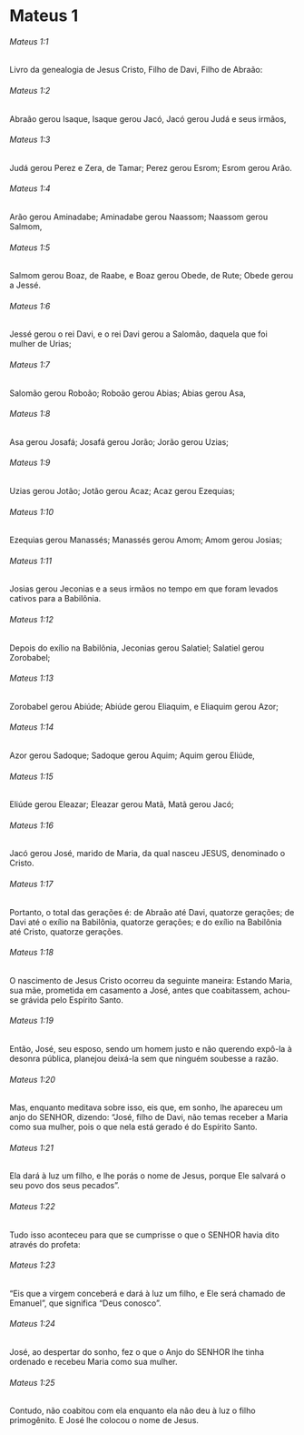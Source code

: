 # Mateus 1

###### Mateus 1:1

Livro da genealogia de Jesus Cristo, Filho de Davi, Filho de Abraão:

###### Mateus 1:2

Abraão gerou Isaque, Isaque gerou Jacó, Jacó gerou Judá e seus irmãos,

###### Mateus 1:3

Judá gerou Perez e Zera, de Tamar; Perez gerou Esrom; Esrom gerou Arão.

###### Mateus 1:4

Arão gerou Aminadabe; Aminadabe gerou Naassom; Naassom gerou Salmom,

###### Mateus 1:5

Salmom gerou Boaz, de Raabe, e Boaz gerou Obede, de Rute; Obede gerou a Jessé.

###### Mateus 1:6

Jessé gerou o rei Davi, e o rei Davi gerou a Salomão, daquela que foi mulher de Urias;

###### Mateus 1:7

Salomão gerou Roboão; Roboão gerou Abias; Abias gerou Asa,

###### Mateus 1:8

Asa gerou Josafá; Josafá gerou Jorão; Jorão gerou Uzias;

###### Mateus 1:9

Uzias gerou Jotão; Jotão gerou Acaz; Acaz gerou Ezequias;

###### Mateus 1:10

Ezequias gerou Manassés; Manassés gerou Amom; Amom gerou Josias;

###### Mateus 1:11

Josias gerou Jeconias e a seus irmãos no tempo em que foram levados cativos para a Babilônia.

###### Mateus 1:12

Depois do exílio na Babilônia, Jeconias gerou Salatiel; Salatiel gerou Zorobabel;

###### Mateus 1:13

Zorobabel gerou Abiúde; Abiúde gerou Eliaquim, e Eliaquim gerou Azor;

###### Mateus 1:14

Azor gerou Sadoque; Sadoque gerou Aquim; Aquim gerou Eliúde,

###### Mateus 1:15

Eliúde gerou Eleazar; Eleazar gerou Matã, Matã gerou Jacó;

###### Mateus 1:16

Jacó gerou José, marido de Maria, da qual nasceu JESUS, denominado o Cristo.

###### Mateus 1:17

Portanto, o total das gerações é: de Abraão até Davi, quatorze gerações; de Davi até o exílio na Babilônia, quatorze gerações; e do exílio na Babilônia até Cristo, quatorze gerações.

###### Mateus 1:18

O nascimento de Jesus Cristo ocorreu da seguinte maneira: Estando Maria, sua mãe, prometida em casamento a José, antes que coabitassem, achou-se grávida pelo Espírito Santo.

###### Mateus 1:19

Então, José, seu esposo, sendo um homem justo e não querendo expô-la à desonra pública, planejou deixá-la sem que ninguém soubesse a razão.

###### Mateus 1:20

Mas, enquanto meditava sobre isso, eis que, em sonho, lhe apareceu um anjo do SENHOR, dizendo: “José, filho de Davi, não temas receber a Maria como sua mulher, pois o que nela está gerado é do Espírito Santo.

###### Mateus 1:21

Ela dará à luz um filho, e lhe porás o nome de Jesus, porque Ele salvará o seu povo dos seus pecados”.

###### Mateus 1:22

Tudo isso aconteceu para que se cumprisse o que o SENHOR havia dito através do profeta:

###### Mateus 1:23

“Eis que a virgem conceberá e dará à luz um filho, e Ele será chamado de Emanuel”, que significa “Deus conosco”.

###### Mateus 1:24

José, ao despertar do sonho, fez o que o Anjo do SENHOR lhe tinha ordenado e recebeu Maria como sua mulher.

###### Mateus 1:25

Contudo, não coabitou com ela enquanto ela não deu à luz o filho primogênito. E José lhe colocou o nome de Jesus.

